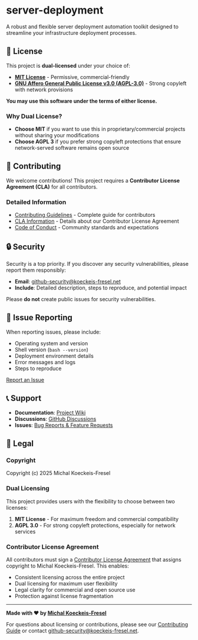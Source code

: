 # server-deployment

A robust and flexible server deployment automation toolkit designed to streamline your infrastructure deployment processes.

## 📄 License

This project is **dual-licensed** under your choice of:

- **[MIT License](LICENSE-MIT)** - Permissive, commercial-friendly
- **[GNU Affero General Public License v3.0 (AGPL-3.0)](LICENSE-AGPL)** - Strong copyleft with network provisions

**You may use this software under the terms of either license.**

### Why Dual License?

- **Choose MIT** if you want to use this in proprietary/commercial projects without sharing your modifications
- **Choose AGPL 3** if you prefer strong copyleft protections that ensure network-served software remains open source

## 🤝 Contributing

We welcome contributions! This project requires a **Contributor License Agreement (CLA)** for all contributors.

### Detailed Information

- [Contributing Guidelines](CONTRIBUTING.md) - Complete guide for contributors
- [CLA Information](.github/ISSUE_TEMPLATE/cla.md) - Details about our Contributor License Agreement
- [Code of Conduct](CODE_OF_CONDUCT.md) - Community standards and expectations

## 🔒 Security

Security is a top priority. If you discover any security vulnerabilities, please report them responsibly:

- **Email**: github-security@koeckeis-fresel.net
- **Include**: Detailed description, steps to reproduce, and potential impact

Please **do not** create public issues for security vulnerabilities.

## 🐛 Issue Reporting

When reporting issues, please include:

- Operating system and version
- Shell version (`bash --version`)
- Deployment environment details
- Error messages and logs
- Steps to reproduce

[Report an Issue](https://github.com/Michal-Koeckeis-Fresel/server-deployment/issues/new)

## 📞 Support

- **Documentation**: [Project Wiki](https://github.com/Michal-Koeckeis-Fresel/server-deployment/wiki)
- **Discussions**: [GitHub Discussions](https://github.com/Michal-Koeckeis-Fresel/server-deployment/discussions)
- **Issues**: [Bug Reports & Feature Requests](https://github.com/Michal-Koeckeis-Fresel/server-deployment/issues)

## 📜 Legal

### Copyright

Copyright (c) 2025 Michal Koeckeis-Fresel

### Dual Licensing

This project provides users with the flexibility to choose between two licenses:

1. **MIT License** - For maximum freedom and commercial compatibility
2. **AGPL 3.0** - For strong copyleft protections, especially for network services

### Contributor License Agreement

All contributors must sign a [Contributor License Agreement](https://gist.github.com/Michal-Koeckeis-Fresel/fffd154945ce87b9e9ba9803734aca81) that assigns copyright to Michal Koeckeis-Fresel. This enables:

- Consistent licensing across the entire project
- Dual licensing for maximum user flexibility
- Legal clarity for commercial and open source use
- Protection against license fragmentation

---

**Made with ❤️ by [Michal Koeckeis-Fresel](https://github.com/Michal-Koeckeis-Fresel)**

For questions about licensing or contributions, please see our [Contributing Guide](CONTRIBUTING.md) or contact github-security@koeckeis-fresel.net.